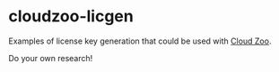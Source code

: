 # cloudzoo-licgen

Examples of license key generation that could be used with [Cloud Zoo](https://developer.rhino3d.com/guides/rhinocommon/cloudzoo/cloudzoo-overview/).

Do your own research!
